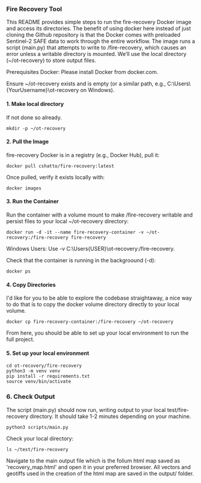 ### Fire Recovery Tool 
This README provides simple steps to run the fire-recovery Docker image and access its directories. The benefit of using docker here instead of just cloning the Github repository is that the Docker comes with preloaded Sentinel-2 SAFE data to work through the entire workflow. 
The image runs a script (main.py) that attempts to write to /fire-recovery, which causes an error unless a writable directory is mounted. 
We’ll use the local directory (~/ot-recovery) to store output files.

Prerequisites
Docker: Please install Docker from docker.com.

Ensure ~/ot-recovery exists and is empty (or a similar path, e.g., C:\Users\ {YourUsername}\ot-recovery on Windows).


#### 1. Make local directory
If not done so already.
```
mkdir -p ~/ot-recovery
```

#### 2. Pull the Image
fire-recovery Docker is in a registry (e.g., Docker Hub), pull it:
```
docker pull cshatto/fire-recovery:latest
```

Once pulled, verify it exists locally with:
```
docker images
```


#### 3. Run the Container
Run the container with a volume mount to make /fire-recovery writable and persist files to your local ~/ot-recovery directory:
```
docker run -d -it --name fire-recovery-container -v ~/ot-recovery:/fire-recovery fire-recovery
```
Windows Users: Use -v C:\Users\{USER}\ot-recovery:/fire-recovery.


Check that the container is running in the backgroound (-d):
```
docker ps
```

#### 4. Copy Directories
I'd like for you to be able to explore the codebase straightaway, a nice way to do that is to copy the docker volume directory directly to your local volume. 
```
docker cp fire-recovery-container:/fire-recovery ~/ot-recovery
```
From here, you should be able to set up your local environment to run the full project.


#### 5. Set up your local environment
```
cd ot-recovery/fire-recovery
python3 -m venv venv
pip install -r requirements.txt
source venv/bin/activate
```

### 6. Check Output
The script (main.py) should now run, writing output to your local test/fire-recovery directory. It should take 1-2 minutes depending on your machine.
```
python3 scripts/main.py
```

Check your local directory:
```
ls ~/test/fire-recovery
```

Navigate to the main output file which is the folium html map saved as 'recovery_map.html' and open it in your preferred browser. All vectors and geotiffs used in the creation of the html map are saved in the output/ folder.
